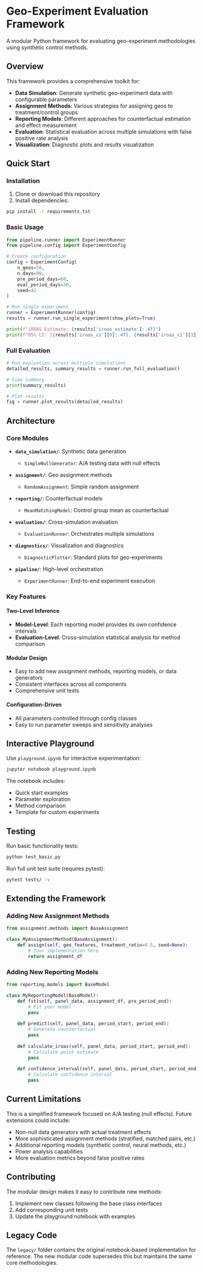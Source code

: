 # Geo-Experiment Evaluation Framework

A modular Python framework for evaluating geo-experiment methodologies using synthetic control methods.

## Overview

This framework provides a comprehensive toolkit for:
- **Data Simulation**: Generate synthetic geo-experiment data with configurable parameters
- **Assignment Methods**: Various strategies for assigning geos to treatment/control groups  
- **Reporting Models**: Different approaches for counterfactual estimation and effect measurement
- **Evaluation**: Statistical evaluation across multiple simulations with false positive rate analysis
- **Visualization**: Diagnostic plots and results visualization

## Quick Start

### Installation

1. Clone or download this repository
2. Install dependencies:
```bash
pip install -r requirements.txt
```

### Basic Usage

```python
from pipeline.runner import ExperimentRunner
from pipeline.config import ExperimentConfig

# Create configuration
config = ExperimentConfig(
    n_geos=50,
    n_days=90,
    pre_period_days=60,
    eval_period_days=30,
    seed=42
)

# Run single experiment
runner = ExperimentRunner(config)
results = runner.run_single_experiment(show_plots=True)

print(f"iROAS Estimate: {results['iroas_estimate']:.4f}")
print(f"95% CI: [{results['iroas_ci'][0]:.4f}, {results['iroas_ci'][1]:.4f}]")
```

### Full Evaluation

```python
# Run evaluation across multiple simulations
detailed_results, summary_results = runner.run_full_evaluation()

# View summary
print(summary_results)

# Plot results
fig = runner.plot_results(detailed_results)
```

## Architecture

### Core Modules

- **`data_simulation/`**: Synthetic data generation
  - `SimpleNullGenerator`: A/A testing data with null effects
  
- **`assignment/`**: Geo assignment methods
  - `RandomAssignment`: Simple random assignment
  
- **`reporting/`**: Counterfactual models
  - `MeanMatchingModel`: Control group mean as counterfactual
  
- **`evaluation/`**: Cross-simulation evaluation
  - `EvaluationRunner`: Orchestrates multiple simulations
  
- **`diagnostics/`**: Visualization and diagnostics
  - `DiagnosticPlotter`: Standard plots for geo-experiments
  
- **`pipeline/`**: High-level orchestration
  - `ExperimentRunner`: End-to-end experiment execution

### Key Features

#### Two-Level Inference
- **Model-Level**: Each reporting model provides its own confidence intervals
- **Evaluation-Level**: Cross-simulation statistical analysis for method comparison

#### Modular Design
- Easy to add new assignment methods, reporting models, or data generators
- Consistent interfaces across all components
- Comprehensive unit tests

#### Configuration-Driven
- All parameters controlled through config classes
- Easy to run parameter sweeps and sensitivity analyses

## Interactive Playground

Use `playground.ipynb` for interactive experimentation:

```bash
jupyter notebook playground.ipynb
```

The notebook includes:
- Quick start examples
- Parameter exploration
- Method comparison
- Template for custom experiments

## Testing

Run basic functionality tests:

```bash
python test_basic.py
```

Run full unit test suite (requires pytest):

```bash
pytest tests/ -v
```

## Extending the Framework

### Adding New Assignment Methods

```python
from assignment.methods import BaseAssignment

class MyAssignmentMethod(BaseAssignment):
    def assign(self, geo_features, treatment_ratio=0.5, seed=None):
        # Your implementation here
        return assignment_df
```

### Adding New Reporting Models

```python
from reporting.models import BaseModel

class MyReportingModel(BaseModel):
    def fit(self, panel_data, assignment_df, pre_period_end):
        # Fit your model
        pass
    
    def predict(self, panel_data, period_start, period_end):
        # Generate counterfactual
        pass
    
    def calculate_iroas(self, panel_data, period_start, period_end):
        # Calculate point estimate
        pass
    
    def confidence_interval(self, panel_data, period_start, period_end, **kwargs):
        # Calculate confidence interval
        pass
```

## Current Limitations

This is a simplified framework focused on A/A testing (null effects). Future extensions could include:

- Non-null data generators with actual treatment effects
- More sophisticated assignment methods (stratified, matched pairs, etc.)
- Additional reporting models (synthetic control, neural methods, etc.)
- Power analysis capabilities
- More evaluation metrics beyond false positive rates

## Contributing

The modular design makes it easy to contribute new methods:

1. Implement new classes following the base class interfaces
2. Add corresponding unit tests
3. Update the playground notebook with examples

## Legacy Code

The `legacy/` folder contains the original notebook-based implementation for reference. The new modular code supersedes this but maintains the same core methodologies.
